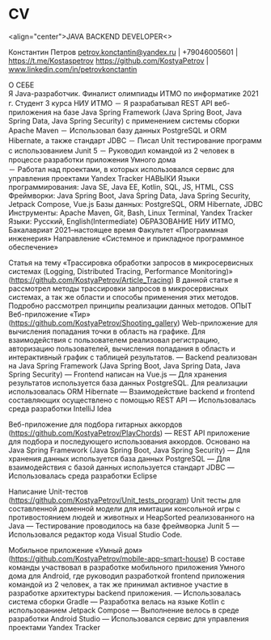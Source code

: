 # CV

<align="center">JAVA BACKEND DEVELOPER<>

Константин Петров
petrov.konctantin@yandex.ru | +79046005601 | https://t.me/Kostaspetrov
https://github.com/KostyaPetrov | www.linkedin.com/in/petrovkonctantin

О СЕБЕ	
Я Java-разработчик. Финалист олимпиады ИТМО по информатике 2021 г. Студент 3 курса НИУ ИТМО
－	Я разрабатывал REST API веб-приложения на базе Java Spring Framework (Java Spring Boot, Java Spring Data, Java Spring Security) с применением системы сборки Apache Maven
－	Использовал базу данных PostgreSQL и ORM Hibernate, а также стандарт JDBC
－	Писал Unit тестирование программ с использованием Junit 5
－	Руководил командой из 2 человек в процессе разработки приложения Умного дома	
－	Работал над проектами, в которых использовался сервис для управления проектами Yandex Tracker
НАВЫКИ
Языки программирования: Java SE, Java EE, Kotlin, SQL, JS, HTML, CSS 
Фреймворки: Java Spring Boot, Java Spring Data, Java Spring Security, Jetpack Compose, Vue.js 
Базы данных: PostgreSQL, ORM Hibernate, JDBC 
Инструменты: Apache Maven, Git, Bash, Linux Terminal, Yandex Tracker 
Языки: Русский, English(Intermediate) 
ОБРАЗОВАНИЕ
НИУ ИТМО, Бакалавриат 2021–настоящее время
Факультет «Программная инженерия»
Направление «Системное и прикладное программное обеспечение»

Статья на тему «Трассировка обработки запросов в микросервисных системах (Logging, Distributed Tracing, Performance Monitoring)» (https://github.com/KostyaPetrov/Article_Tracing)
В данной статье я рассмотрел методы трассировки запросов в микросервисных системах, а так же области и способы применения этих методов. Подробно рассмотрел принципы реализации данных методов.
ОПЫТ
Веб-приложение «Тир» (https://github.com/KostyaPetrov/Shooting_gallery)
Web-приложение для вычисления попадания точки в область на графике. Для взаимодействия с пользователем реализовал регистрацию, авторизацию пользователей, вычисления попадания в область и интерактивный график с таблицей результатов.
—	Backend реализован на Java Spring Framework (Java Spring Boot, Java Spring Data, Java Spring Security)
—	Frontend написан на Vue.js
—	Для хранения результатов используется база данных PostgreSQL. Для реализации использовалась ORM Hibernate 
—	Взаимодействие backend и frontend составляющих осуществлено с помощью REST API
—	 Использовалась среда разработки IntelliJ Idea

Веб-приложение для подбора гитарных аккордов (https://github.com/KostyaPetrov/PlayChords)
—	REST API приложение для подбора и последующего использования аккордов. Основано на Java Spring Framework (Java Spring Boot, Java Spring Security)
—	Для хранения данных используется база данных PostgreSQL 
—	Для взаимодействия с базой данных используется стандарт JDBC
—	Использовалась среда разработки Eclipse
	
Написание Unit-тестов (https://github.com/KostyaPetrov/Unit_tests_program)
Unit тесты для составленной доменной модели для имитации консольной игры с противостоянием людей и животных и HeapSorted реализованного на Java
—	Тестирование проводилось на базе фреймворка Junit 5
—	Использовался редактор кода Visual Studio Code. 

Мобильное приложение «Умный дом» (https://github.com/KostyaPetrov/mobile-app-smart-house)
В составе команды участвовал в разработке мобильного приложения Умного дома для Android, где руководил разработкой frontend приложения командой из 2 человек, а так же принимал активное участие в разработке архитектуры backend приложения.
—	Использовалась система сборки Gradle
—	Разработка велась на языке Kotlin с использованием Jetpack Compose
—	Выполнение велось в среде разработки Android Studio
—	Использовался сервис для управления проектами Yandex Tracker 

